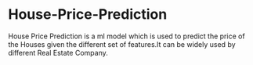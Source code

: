 # House-Price-Prediction
House Price Prediction is a ml model which is used to predict the price of the Houses given the different set of features.It can be widely used by different Real Estate Company.
